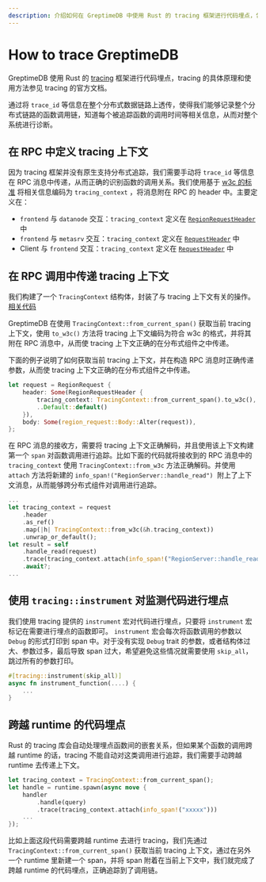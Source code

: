 ```yaml
---
description: 介绍如何在 GreptimeDB 中使用 Rust 的 tracing 框架进行代码埋点，包括在 RPC 中定义和传递 tracing 上下文的方法。
---
```


# How to trace GreptimeDB

GreptimeDB 使用 Rust 的 [tracing](https://docs.rs/tracing/latest/tracing/) 框架进行代码埋点，tracing 的具体原理和使用方法参见 tracing 的官方文档。

通过将 `trace_id` 等信息在整个分布式数据链路上透传，使得我们能够记录整个分布式链路的函数调用链，知道每个被追踪函数的调用时间等相关信息，从而对整个系统进行诊断。

## 在 RPC 中定义 tracing 上下文

因为 tracing 框架并没有原生支持分布式追踪，我们需要手动将 `trace_id` 等信息在 RPC 消息中传递，从而正确的识别函数的调用关系。我们使用基于 [w3c 的标准](https://www.w3.org/TR/trace-context/#traceparent-header-field-values) 将相关信息编码为 `tracing_context` ，将消息附在 RPC 的 header 中。主要定义在：

- `frontend` 与 `datanode` 交互：`tracing_context` 定义在 [`RegionRequestHeader`](https://github.com/GreptimeTeam/greptime-proto/blob/main/proto/greptime/v1/region/server.proto) 中
- `frontend` 与 `metasrv` 交互：`tracing_context`  定义在  [`RequestHeader`](https://github.com/GreptimeTeam/greptime-proto/blob/main/proto/greptime/v1/meta/common.proto) 中
- Client 与 `frontend` 交互：`tracing_context`  定义在  [`RequestHeader`](https://github.com/GreptimeTeam/greptime-proto/blob/main/proto/greptime/v1/common.proto) 中

## 在 RPC 调用中传递 tracing 上下文

我们构建了一个 `TracingContext` 结构体，封装了与 tracing 上下文有关的操作。[相关代码](https://github.com/GreptimeTeam/greptimedb/blob/main/src/common/telemetry/src/tracing_context.rs)

GreptimeDB 在使用 `TracingContext::from_current_span()` 获取当前 tracing 上下文，使用 `to_w3c()` 方法将 tracing 上下文编码为符合 w3c 的格式，并将其附在 RPC 消息中，从而使 tracing 上下文正确的在分布式组件之中传递。

下面的例子说明了如何获取当前 tracing 上下文，并在构造 RPC 消息时正确传递参数，从而使 tracing 上下文正确的在分布式组件之中传递。


```rust
let request = RegionRequest {
    header: Some(RegionRequestHeader {
        tracing_context: TracingContext::from_current_span().to_w3c(),
        ..Default::default()
    }),
    body: Some(region_request::Body::Alter(request)),
};
```

在 RPC 消息的接收方，需要将 tracing 上下文正确解码，并且使用该上下文构建第一个 `span` 对函数调用进行追踪。比如下面的代码就将接收到的 RPC 消息中的 `tracing_context` 使用 `TracingContext::from_w3c` 方法正确解码。并使用 `attach` 方法将新建的 `info_span!("RegionServer::handle_read")`  附上了上下文消息，从而能够跨分布式组件对调用进行追踪。 

```rust
...
let tracing_context = request
    .header
    .as_ref()
    .map(|h| TracingContext::from_w3c(&h.tracing_context))
    .unwrap_or_default();
let result = self
    .handle_read(request)
    .trace(tracing_context.attach(info_span!("RegionServer::handle_read")))
    .await?;
...
```

## 使用 `tracing::instrument` 对监测代码进行埋点

我们使用 tracing 提供的 `instrument` 宏对代码进行埋点，只要将 `instrument` 宏标记在需要进行埋点的函数即可。 `instrument` 宏会每次将函数调用的参数以 `Debug` 的形式打印到 span 中。对于没有实现 `Debug` trait 的参数，或者结构体过大、参数过多，最后导致 span 过大，希望避免这些情况就需要使用 `skip_all`，跳过所有的参数打印。

```rust
#[tracing::instrument(skip_all)]
async fn instrument_function(....) {
    ...
}
```

## 跨越 runtime 的代码埋点

Rust 的 tracing 库会自动处理埋点函数间的嵌套关系，但如果某个函数的调用跨越 runtime 的话，tracing 不能自动对这类调用进行追踪，我们需要手动跨越 runtime 去传递上下文。

```rust
let tracing_context = TracingContext::from_current_span();
let handle = runtime.spawn(async move {
    handler
        .handle(query)
        .trace(tracing_context.attach(info_span!("xxxxx")))
    ...
});
```

比如上面这段代码需要跨越 runtime 去进行 tracing，我们先通过 `TracingContext::from_current_span()` 获取当前 tracing 上下文，通过在另外一个 runtime 里新建一个 span，并将 span 附着在当前上下文中，我们就完成了跨越 runtime 的代码埋点，正确追踪到了调用链。
